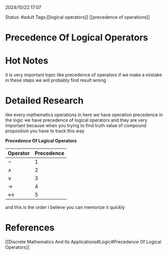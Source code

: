 2024/10/22
17:07

Status: #adult 
Tags:[[logical operators]] [[precedence of operations]]
# Precedence Of Logical Operators

# Hot Notes
it is very important topic like precedence of operators if we make a mistake in these steps we will probably find result wrong

# Detailed Research
like every mathematics operations in here we have operation precedence in the logic we have precedence of logical operators and they are very important because when you trying to find truth value of compound proposition you have to track this way

**Precedence Of Logical Operators**

| Operator          | Precedence |
| ----------------- | ---------- |
| $\neg$            | 1          |
| $\wedge$          | 2          |
| $\vee$            | 3          |
| $\rightarrow$     | 4          |
| $\leftrightarrow$ | 5          |

and this is the order i believe you can memorize it quickly
# References

[[Discrete Mathematics And Its Applications#Logic#Precedence Of Logical Operators]]